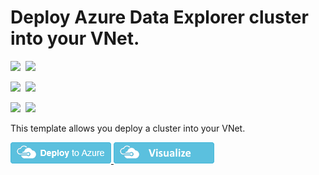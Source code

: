 # Deploy Azure Data Explorer cluster into your VNet.

<IMG SRC="https://azurequickstartsservice.blob.core.windows.net/badges/101-kusto-vnet/PublicLastTestDate.svg" />&nbsp;
<IMG SRC="https://azurequickstartsservice.blob.core.windows.net/badges101-kusto-vnet/PublicDeployment.svg" />&nbsp;

<IMG SRC="https://azurequickstartsservice.blob.core.windows.net/badges/101-kusto-vnet/FairfaxLastTestDate.svg" />&nbsp;
<IMG SRC="https://azurequickstartsservice.blob.core.windows.net/badges/101-kusto-vnet/FairfaxDeployment.svg" />&nbsp;

<IMG SRC="https://azurequickstartsservice.blob.core.windows.net/badges/101-kusto-vnet/BestPracticeResult.svg" />&nbsp;
<IMG SRC="https://azurequickstartsservice.blob.core.windows.net/badges/101-kusto-vnet/CredScanResult.svg" />&nbsp;

This template allows you deploy a cluster into your VNet.

<a href="https://portal.azure.com/#create/Microsoft.Template/uri/https%3A%2F%2Fraw.githubusercontent.com%2FAzure%2Fazure-quickstart-templates%2Fmaster%2F101-kusto-vnet%2Fazuredeploy.json" target="_blank">
<img src="https://raw.githubusercontent.com/Azure/azure-quickstart-templates/master/1-CONTRIBUTION-GUIDE/images/deploytoazure.png"/>
</a>
<a href="http://armviz.io/#/?load=https%3A%2F%2Fraw.githubusercontent.com%2FAzure%2Fazure-quickstart-templates%2Fmaster%2F101-kusto-vnet%2Fazuredeploy.json" target="_blank">
<img src="https://raw.githubusercontent.com/Azure/azure-quickstart-templates/master/1-CONTRIBUTION-GUIDE/images/visualizebutton.png"/>
</a>
